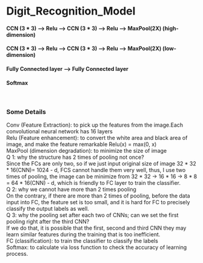 # Digit_Recognition_Model
<h4> CCN (3 * 3) --> Relu --> CCN (3 * 3) --> Relu --> MaxPool(2X) (high-dimension) </h3>
<h4> CCN (3 * 3) --> Relu --> CCN (3 * 3) --> Relu --> MaxPool(2X) (low-dimension) </h3>
<h4> Fully Connected layer --> Fully Connected layer </h3>
<h4> Softmax </h3>
</br>
<h3>Some Details</h3>
<body>
Conv (Feature Extraction): to pick up the features from the image.Each convolutional neural network has 16 layers
</br>
Relu (Feature enhancement):  to convert the white area and black area of image, and make the feature remarkable
          Relu(x) = max(0, x)
</br>
MaxPool (dimension degradation): to minimize the size of image
</br>
Q 1: why the structure has 2 times of pooling not once?</br>
Since the FCs are only two, so if we just input original size of image 32 * 32  * 16(CNN)= 1024 - d, FCS cannot handle them very well, thus, I use two times of pooling, the image can be minimize from 32 * 32 -> 16 * 16 -> 8 * 8 = 64 * 16(CNN) - d, which is friendly to FC layer to train the classifier.
</br>
Q 2: why we cannot have more than 2 times pooling</br>
On the contrary, if there are more than 2 times of pooling, before the data input into FC, the feature set is too small, and it is hard for FC to precisely classify the output labels as well.
</br>
Q 3: why the pooling set after each two of CNNs; can we set the first pooling right after the third CNN?</br>
If we do that, it is possible that the first, second and third CNN they may learn similar features during the training that is too inefficient.  
</br>     
FC (classification): to train the classifier to classify the labels
</br>
Softmax: to calculate via loss function to check the accuracy of learning process.

